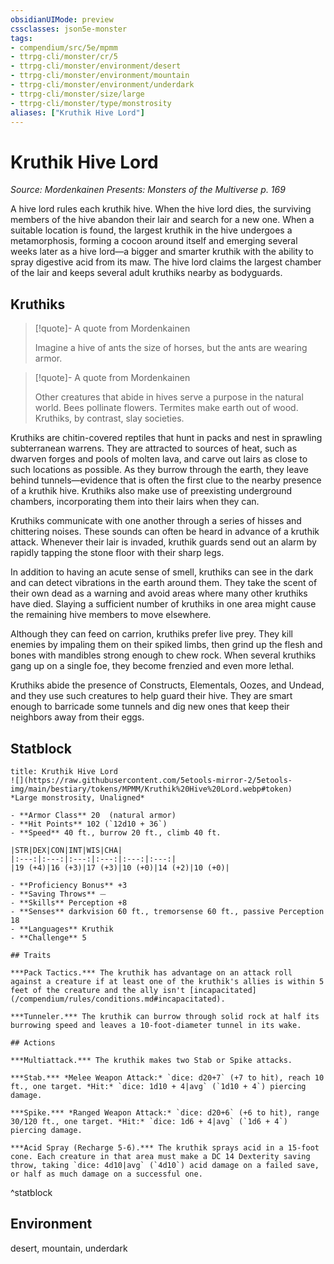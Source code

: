```yaml
---
obsidianUIMode: preview
cssclasses: json5e-monster
tags:
- compendium/src/5e/mpmm
- ttrpg-cli/monster/cr/5
- ttrpg-cli/monster/environment/desert
- ttrpg-cli/monster/environment/mountain
- ttrpg-cli/monster/environment/underdark
- ttrpg-cli/monster/size/large
- ttrpg-cli/monster/type/monstrosity
aliases: ["Kruthik Hive Lord"]
---
```

# Kruthik Hive Lord
*Source: Mordenkainen Presents: Monsters of the Multiverse p. 169*  

A hive lord rules each kruthik hive. When the hive lord dies, the surviving members of the hive abandon their lair and search for a new one. When a suitable location is found, the largest kruthik in the hive undergoes a metamorphosis, forming a cocoon around itself and emerging several weeks later as a hive lord—a bigger and smarter kruthik with the ability to spray digestive acid from its maw. The hive lord claims the largest chamber of the lair and keeps several adult kruthiks nearby as bodyguards.

## Kruthiks

> [!quote]- A quote from Mordenkainen  
> 
> Imagine a hive of ants the size of horses, but the ants are wearing armor.

> [!quote]- A quote from Mordenkainen  
> 
> Other creatures that abide in hives serve a purpose in the natural world. Bees pollinate flowers. Termites make earth out of wood. Kruthiks, by contrast, slay societies.

Kruthiks are chitin-covered reptiles that hunt in packs and nest in sprawling subterranean warrens. They are attracted to sources of heat, such as dwarven forges and pools of molten lava, and carve out lairs as close to such locations as possible. As they burrow through the earth, they leave behind tunnels—evidence that is often the first clue to the nearby presence of a kruthik hive. Kruthiks also make use of preexisting underground chambers, incorporating them into their lairs when they can.

Kruthiks communicate with one another through a series of hisses and chittering noises. These sounds can often be heard in advance of a kruthik attack. Whenever their lair is invaded, kruthik guards send out an alarm by rapidly tapping the stone floor with their sharp legs.

In addition to having an acute sense of smell, kruthiks can see in the dark and can detect vibrations in the earth around them. They take the scent of their own dead as a warning and avoid areas where many other kruthiks have died. Slaying a sufficient number of kruthiks in one area might cause the remaining hive members to move elsewhere.

Although they can feed on carrion, kruthiks prefer live prey. They kill enemies by impaling them on their spiked limbs, then grind up the flesh and bones with mandibles strong enough to chew rock. When several kruthiks gang up on a single foe, they become frenzied and even more lethal.

Kruthiks abide the presence of Constructs, Elementals, Oozes, and Undead, and they use such creatures to help guard their hive. They are smart enough to barricade some tunnels and dig new ones that keep their neighbors away from their eggs.

## Statblock

```ad-statblock
title: Kruthik Hive Lord
![](https://raw.githubusercontent.com/5etools-mirror-2/5etools-img/main/bestiary/tokens/MPMM/Kruthik%20Hive%20Lord.webp#token)
*Large monstrosity, Unaligned*

- **Armor Class** 20  (natural armor)
- **Hit Points** 102 (`12d10 + 36`)
- **Speed** 40 ft., burrow 20 ft., climb 40 ft.

|STR|DEX|CON|INT|WIS|CHA|
|:---:|:---:|:---:|:---:|:---:|:---:|
|19 (+4)|16 (+3)|17 (+3)|10 (+0)|14 (+2)|10 (+0)|

- **Proficiency Bonus** +3
- **Saving Throws** ⏤
- **Skills** Perception +8
- **Senses** darkvision 60 ft., tremorsense 60 ft., passive Perception 18
- **Languages** Kruthik
- **Challenge** 5

## Traits

***Pack Tactics.*** The kruthik has advantage on an attack roll against a creature if at least one of the kruthik's allies is within 5 feet of the creature and the ally isn't [incapacitated](/compendium/rules/conditions.md#incapacitated).

***Tunneler.*** The kruthik can burrow through solid rock at half its burrowing speed and leaves a 10-foot-diameter tunnel in its wake.

## Actions

***Multiattack.*** The kruthik makes two Stab or Spike attacks.

***Stab.*** *Melee Weapon Attack:* `dice: d20+7` (+7 to hit), reach 10 ft., one target. *Hit:* `dice: 1d10 + 4|avg` (`1d10 + 4`) piercing damage.

***Spike.*** *Ranged Weapon Attack:* `dice: d20+6` (+6 to hit), range 30/120 ft., one target. *Hit:* `dice: 1d6 + 4|avg` (`1d6 + 4`) piercing damage.

***Acid Spray (Recharge 5-6).*** The kruthik sprays acid in a 15-foot cone. Each creature in that area must make a DC 14 Dexterity saving throw, taking `dice: 4d10|avg` (`4d10`) acid damage on a failed save, or half as much damage on a successful one.
```
^statblock

## Environment

desert, mountain, underdark